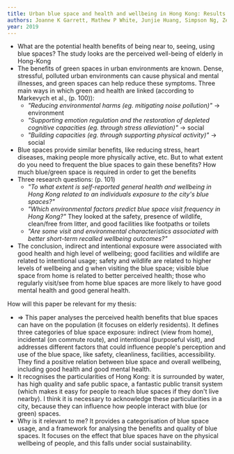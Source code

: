 ```yaml
---
title: Urban blue space and health and wellbeing in Hong Kong: Results from a survey of older adults
authors: Joanne K Garrett, Mathew P White, Junjie Huang, Simpson Ng, Zero Hui, Colette Leung, Lap Ah Tse, Franklin Fung, Lewis R Elliott, Michael H Depledge, others
year: 2019
---
```


- What are the potential health benefits of being near to, seeing, using blue spaces? The study looks are the perceived well-being of elderly in Hong-Kong
- The benefits of green spaces in urban environments are known. Dense, stressful, polluted urban environments can cause physical and mental illnesses, and green spaces can help reduce these symptoms. Three main ways in which green and health are linked (according to Markevych et al., (p. 100)):
	- *"Reducing environmental harms (eg. mitigating noise pollution)"* $\rightarrow$ environment
	- *"Supporting emotion regulation and the restoration of depleted cognitive capacities (eg. through stress alleviation)"* $\rightarrow$ social
	- *"Building capacities (eg. through supporting physical activity)"* $\rightarrow$ social
- Blue spaces provide similar benefits, like reducing stress, heart diseases, making people more physically active, etc. But to what extent do you need to frequent the blue spaces to gain these benefits? How much blue/green space is required in order to get the benefits
- Three research questions: (p. 101)
	- *"To what extent is self-reported general health and wellbeing in Hong Kong related to an individuals exposure to the city's blue spaces?"*
	- *"Which environmental factors predict blue space visit frequency in Hong Kong?"* They looked at the safety, presence of wildlife, clean/free from litter, and good facilities like footpaths or toilets
	- *"Are some visit and environmental characteristics associated with better short-term recalled wellbeing outcomes?"*
- The conclusion, indirect and intentional exposure were associated with good health and high level of wellbeing; good facilities and wildlife are related to intentional usage; safety and wildlife are related to higher levels of wellbeing and g when visiting the blue space; visible blue space from home is related to better perceived health; those who regularly visit/see from home blue spaces are more likely to have good mental health and good general health.

How will this paper be relevant for my thesis:

- $\Rightarrow$ This paper analyses the perceived health benefits that blue spaces can have on the population (it focuses on elderly residents). It defines three categories of blue space exposure: indirect (view from home), incidental (on commute route), and intentional (purposeful visit), and addresses different factors that could influence people's perception and use of the blue space, like safety, cleanliness, facilities, accessibility. They find a positive relation between blue space and overall wellbeing, including good health and good mental health.
- It recognises the particularities of Hong Kong: it is surrounded by water, has high quality and safe public space, a fantastic public transit system (which makes it easy for people to reach blue spaces if they don't live nearby). I think it is necessary to acknowledge these particularities in a city, because they can influence how people interact with blue (or green) spaces.
- Why is it relevant to me? It provides a categorisation of blue space usage, and a framework for analysing the benefits and quality of blue spaces. It focuses on the effect that blue spaces have on the physical wellbeing of people, and this falls under social sustainability.